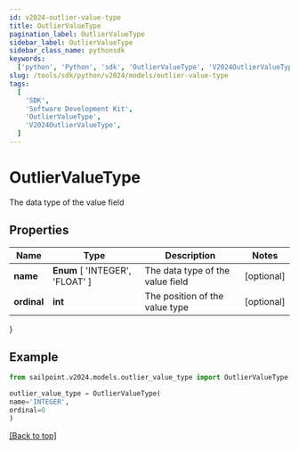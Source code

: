 ```yaml
---
id: v2024-outlier-value-type
title: OutlierValueType
pagination_label: OutlierValueType
sidebar_label: OutlierValueType
sidebar_class_name: pythonsdk
keywords:
  ['python', 'Python', 'sdk', 'OutlierValueType', 'V2024OutlierValueType']
slug: /tools/sdk/python/v2024/models/outlier-value-type
tags:
  [
    'SDK',
    'Software Development Kit',
    'OutlierValueType',
    'V2024OutlierValueType',
  ]
---
```


# OutlierValueType

The data type of the value field

## Properties

| Name | Type | Description | Notes |
| --- | --- | --- | --- |
| **name** | **Enum** [ 'INTEGER', 'FLOAT' ] | The data type of the value field | [optional] |
| **ordinal** | **int** | The position of the value type | [optional] |

}

## Example

```python
from sailpoint.v2024.models.outlier_value_type import OutlierValueType

outlier_value_type = OutlierValueType(
name='INTEGER',
ordinal=0
)

```

[[Back to top]](#)

